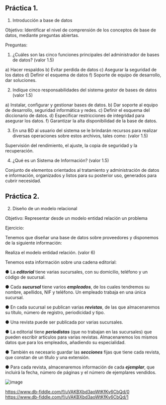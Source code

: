 ## Práctica 1.

1. Introducción a base de datos

Objetivo: Identificar el nivel de comprensión de los conceptos de base de datos,
mediante preguntas abiertas.
 
Preguntas:

1. ¿Cuáles son las cinco funciones principales del administrador de bases de datos?
(valor 1.5)

a) Hacer respaldos
b) Evitar perdida de datos
c) Asegurar la seguridad de los datos
d) Definir el esquema de datos
f) Soporte de equipo de desarrollo, dar soluciones.

2. Indíque cinco responsabilidades del sistema gestor de bases de datos (valor 1.5)

a) Instalar, configurar y gestionar bases de datos.
b) Dar soporte al equipo de desarrollo, seguridad informática y redes.
c) Definir el esquema del diccionario de datos.
d) Especificar restricciones de integridad para asegurar los datos.
f) Garantizar la alta disponibilidad de la base de datos.

3. En una BD al usuario del sistema se le brindarán recursos para realizar diversas
operaciones sobre estos archivos, tales como: (valor 1.5)

Supervisión del rendimiento, el ajuste, la copia de seguridad y la recuperación.

4. ¿Qué es un Sistema de Información? (valor 1.5)

Conjunto de elementos orientados al tratamiento y administración de datos e información, organizados y listos para su posterior uso, generados para cubrir necesidad.


## Práctica 2.

2. Diseño de un modelo relacional

Objetivo: Representar desde un modelo entidad relación un problema


Ejercicio:

Tenemos que diseñar una base de datos sobre proveedores y disponemos de la siguiente
información:

Realiza el modelo entidad relación. (valor 6)

Tenemos esta información sobre una cadena editorial:

● La ***editorial*** tiene varias sucursales, con su domicilio, teléfono y un código de
sucursal.

● Cada ***sucursal*** tiene varios ***empleados***, de los cuales tendremos su nombre,
apellidos, NIF y teléfono. Un empleado trabaja en una única sucursal.

● En cada sucursal se publican varias ***revistas***, de las que almacenaremos su título,
número de registro, periodicidad y tipo.

● Una revista puede ser publicada por varias sucursales.

● La editorial tiene ***periodistas*** (que no trabajan en las sucursales) que pueden
escribir artículos para varias revistas. Almacenaremos los mismos datos que para
los empleados, añadiendo su especialidad.

● También es necesario guardar las ***secciones*** fijas que tiene cada revista, que
constan de un título y una extensión.

● Para cada revista, almacenaremos información de cada ***ejemplar***, que incluirá la
fecha, número de páginas y el número de ejemplares vendidos.

![image](https://user-images.githubusercontent.com/101658619/169563304-1419470a-6568-464a-8792-1838350ec4cc.png)

https://www.db-fiddle.com/f/uVAKBXbd3aoWtKfKv6CbQd/0
https://www.db-fiddle.com/f/uVAKBXbd3aoWtKfKv6CbQd/1


